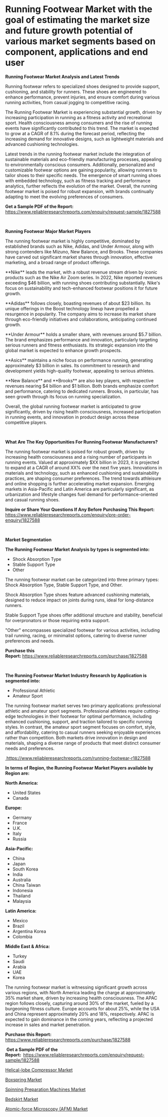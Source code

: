 <p><h1>Running Footwear Market with the goal of estimating the market size and future growth potential of various market segments based on component, applications and end user</h1></p><p><strong>Running Footwear Market Analysis and Latest Trends</strong></p>
<p><p>Running footwear refers to specialized shoes designed to provide support, cushioning, and stability for runners. These shoes are engineered to enhance performance, prevent injuries, and ensure comfort during various running activities, from casual jogging to competitive racing.</p><p>The Running Footwear Market is experiencing substantial growth, driven by increasing participation in running as a fitness activity and recreational sport. Health consciousness among consumers and the rise of running events have significantly contributed to this trend. The market is expected to grow at a CAGR of 8.1% during the forecast period, reflecting the increasing demand for innovative designs, such as lightweight materials and advanced cushioning technologies.</p><p>Latest trends in the running footwear market include the integration of sustainable materials and eco-friendly manufacturing processes, appealing to environmentally conscious consumers. Additionally, personalized and customizable footwear options are gaining popularity, allowing runners to tailor shoes to their specific needs. The emergence of smart running shoes with embedded technology, such as fitness tracking and performance analytics, further reflects the evolution of the market. Overall, the running footwear market is poised for robust expansion, with brands continually adapting to meet the evolving preferences of consumers.</p></p>
<p><strong>Get a Sample PDF of the Report:&nbsp;</strong> <a href="https://www.reliableresearchreports.com/enquiry/request-sample/1827588?utm_campaign=12&utm_medium=2&utm_source=Github&utm_content=ia&utm_term=05042025&utm_id=running-footwear">https://www.reliableresearchreports.com/enquiry/request-sample/1827588</a></p>
<p>&nbsp;</p>
<p><strong>Running Footwear Major Market Players</strong></p>
<p><p>The running footwear market is highly competitive, dominated by established brands such as Nike, Adidas, and Under Armour, along with strong contenders like Mizuno, New Balance, and Brooks. These companies have carved out significant market shares through innovation, effective marketing, and a broad range of product offerings.</p><p>**Nike** leads the market, with a robust revenue stream driven by iconic products such as the Nike Air Zoom series. In 2022, Nike reported revenues exceeding $46 billion, with running shoes contributing substantially. Nike's focus on sustainability and tech-enhanced footwear positions it for future growth.</p><p>**Adidas** follows closely, boasting revenues of about $23 billion. Its unique offerings in the Boost technology lineup have propelled a resurgence in popularity. The company aims to increase its market share through eco-friendly initiatives and collaborations, anticipating continued growth.</p><p>**Under Armour** holds a smaller share, with revenues around $5.7 billion. The brand emphasizes performance and innovation, particularly targeting serious runners and fitness enthusiasts. Its strategic expansion into the global market is expected to enhance growth prospects.</p><p>**Asics** maintains a niche focus on performance running, generating approximately $3 billion in sales. Its commitment to research and development yields high-quality footwear, appealing to serious athletes.</p><p>**New Balance** and **Brooks** are also key players, with respective revenues nearing $4 billion and $1 billion. Both brands emphasize comfort and performance, catering to dedicated runners. Brooks, in particular, has seen growth through its focus on running specialization.</p><p>Overall, the global running footwear market is anticipated to grow significantly, driven by rising health consciousness, increased participation in running events, and innovation in product design across these competitive players.</p></p>
<p>&nbsp;</p>
<p><strong>What Are The Key Opportunities For Running Footwear Manufacturers?</strong></p>
<p><p>The running footwear market is poised for robust growth, driven by increasing health consciousness and a rising number of participants in running events. Valued at approximately $XX billion in 2023, it is projected to expand at a CAGR of around XX% over the next five years. Innovations in materials and technology, such as enhanced cushioning and sustainability practices, are shaping consumer preferences. The trend towards athleisure and online shopping is further accelerating market expansion. Emerging markets in Asia-Pacific and Latin America are particularly significant, as urbanization and lifestyle changes fuel demand for performance-oriented and casual running shoes.</p></p>
<p><strong>Inquire or Share Your Questions If Any Before Purchasing This Report:</strong> <a href="https://www.reliableresearchreports.com/enquiry/pre-order-enquiry/1827588?utm_campaign=12&utm_medium=2&utm_source=Github&utm_content=ia&utm_term=05042025&utm_id=running-footwear">https://www.reliableresearchreports.com/enquiry/pre-order-enquiry/1827588</a></p>
<p>&nbsp;</p>
<p><strong>Market Segmentation</strong></p>
<p><strong>The Running Footwear Market Analysis by types is segmented into:</strong></p>
<p><ul><li>Shock Absorption Type</li><li>Stable Support Type</li><li>Other</li></ul></p>
<p><p>The running footwear market can be categorized into three primary types: Shock Absorption Type, Stable Support Type, and Other. </p><p>Shock Absorption Type shoes feature advanced cushioning materials, designed to reduce impact on joints during runs, ideal for long-distance runners. </p><p>Stable Support Type shoes offer additional structure and stability, beneficial for overpronators or those requiring extra support. </p><p>"Other" encompasses specialized footwear for various activities, including trail running, racing, or minimalist options, catering to diverse runner preferences and needs.</p></p>
<p><strong>Purchase this Report:&nbsp;</strong><a href="https://www.reliableresearchreports.com/purchase/1827588?utm_campaign=12&utm_medium=2&utm_source=Github&utm_content=ia&utm_term=05042025&utm_id=running-footwear">https://www.reliableresearchreports.com/purchase/1827588</a></p>
<p>&nbsp;</p>
<p><strong>The Running Footwear Market Industry Research by Application is segmented into:</strong></p>
<p><ul><li>Professional Athletic</li><li>Amateur Sport</li></ul></p>
<p><p>The running footwear market serves two primary applications: professional athletic and amateur sport segments. Professional athletes require cutting-edge technologies in their footwear for optimal performance, including enhanced cushioning, support, and traction tailored to specific running styles. In contrast, the amateur sport segment focuses on comfort, style, and affordability, catering to casual runners seeking enjoyable experiences rather than competition. Both markets drive innovation in design and materials, shaping a diverse range of products that meet distinct consumer needs and preferences.</p></p>
<p><a href="https://www.reliableresearchreports.com/running-footwear-r1827588?utm_campaign=12&utm_medium=2&utm_source=Github&utm_content=ia&utm_term=05042025&utm_id=running-footwear">&nbsp;https://www.reliableresearchreports.com/running-footwear-r1827588</a></p>
<p><strong>In terms of Region, the Running Footwear Market Players available by Region are:</strong></p>
<p>
    <p> <strong> North America: </strong>
        <ul>
            <li>United States</li>
            <li>Canada</li>
        </ul>
        </p> 
    <p> <strong> Europe: </strong>
        <ul>
            <li>Germany</li>
            <li>France</li>
            <li>U.K.</li>
            <li>Italy</li>
            <li>Russia</li>
        </ul>
        </p> 
    <p> <strong> Asia-Pacific: </strong>
        <ul>
            <li>China</li>
            <li>Japan</li>
            <li>South Korea</li>
            <li>India</li>
            <li>Australia</li>
            <li>China Taiwan</li>
            <li>Indonesia</li>
            <li>Thailand</li>
            <li>Malaysia</li>
        </ul>
        </p> 
    <p> <strong> Latin America: </strong>
        <ul>
            <li>Mexico</li>
            <li>Brazil</li>
            <li>Argentina Korea</li>
            <li>Colombia</li>
        </ul>
        </p> 
    <p> <strong> Middle East & Africa: </strong>
        <ul>
            <li>Turkey</li>
            <li>Saudi</li>
            <li>Arabia</li>
            <li>UAE</li>
            <li>Korea</li>
        </ul>
    </p>
    </p>
<p><p>The running footwear market is witnessing significant growth across various regions, with North America leading the charge at approximately 35% market share, driven by increasing health consciousness. The APAC region follows closely, capturing around 30% of the market, fueled by a burgeoning fitness culture. Europe accounts for about 25%, while the USA and China represent approximately 20% and 18%, respectively. APAC is expected to gain dominance in the coming years, reflecting a projected increase in sales and market penetration.</p></p>
<p><strong>Purchase this Report: </strong><a href="https://www.reliableresearchreports.com/purchase/1827588?utm_campaign=12&utm_medium=2&utm_source=Github&utm_content=ia&utm_term=05042025&utm_id=running-footwear">https://www.reliableresearchreports.com/purchase/1827588</a></p>
<p>&nbsp;<strong>Get a Sample PDF of the Report:&nbsp;&nbsp;</strong><a href="https://www.reliableresearchreports.com/enquiry/request-sample/1827588?utm_campaign=12&utm_medium=2&utm_source=Github&utm_content=ia&utm_term=05042025&utm_id=running-footwear">https://www.reliableresearchreports.com/enquiry/request-sample/1827588</a></p>
<p><strong></strong></p>
<p><p><a href="https://www.linkedin.com/pulse/overview-helical-lobe-compressormarket-industryshowing-growth-8jwxe?utm_campaign=12&utm_medium=2&utm_source=Github&utm_content=ia&utm_term=05042025&utm_id=running-footwear">Helical-lobe Compressor Market</a></p><p><a href="https://github.com/seemagarbeha/Market-Research-Report-List-1/blob/main/boxspring-market.md?utm_campaign=12&utm_medium=2&utm_source=Github&utm_content=ia&utm_term=05042025&utm_id=running-footwear">Boxspring Market</a></p><p><a href="https://www.linkedin.com/pulse/spinning-preparation-machines-market-analysis-industry-s0hre?utm_campaign=12&utm_medium=2&utm_source=Github&utm_content=ia&utm_term=05042025&utm_id=running-footwear">Spinning Preparation Machines Market</a></p><p><a href="https://github.com/mafeasavzal/Market-Research-Report-List-1/blob/main/bedskirt-market.md?utm_campaign=12&utm_medium=2&utm_source=Github&utm_content=ia&utm_term=05042025&utm_id=running-footwear">Bedskirt Market</a></p><p><a href="https://www.linkedin.com/pulse/future-trends-global-atomic-force-microscopy-afm-market-insights-eqy8e?utm_campaign=12&utm_medium=2&utm_source=Github&utm_content=ia&utm_term=05042025&utm_id=running-footwear">Atomic-force Microscopy (AFM) Market</a></p></p>